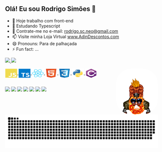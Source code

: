 ## Olá! Eu sou Rodrigo Simões 👋

- 🔭 Hoje trabalho com front-end
- 🌱 Estudando Typescript
- 💬 Contrate-me no e-mail: rodrigo.sc.neo@gmail.com
- 📫 Visite minha Loja Virtual <a href="www.adindescontos.com">www.AdìnDescontos.com</a>
- 😄 Pronouns: Para de palhaçada
- ⚡ Fun fact: ...
<div>
  <a href="https://github.com/vip-shield">
    <img height="180em" src="https://github-readme-stats.vercel.app/api?username=vip-shield&show_icons=true&theme=transparent">
    <img height="180em" src="https://github-readme-stats.vercel.app/api/top-langs/?username=vip-shield&layout=compact&langs_count=16&theme=transparent">
</div>

<div style="display: inline_block"><br>
  <img align="center" alt="Digo-Js" height="30" width="40" src="https://raw.githubusercontent.com/devicons/devicon/master/icons/javascript/javascript-plain.svg">
  <img align="center" alt="Digo-Ts" height="30" width="40" src="https://raw.githubusercontent.com/devicons/devicon/master/icons/typescript/typescript-plain.svg">
  <img align="center" alt="Digo-React" height="30" width="40" src="https://raw.githubusercontent.com/devicons/devicon/master/icons/react/react-original.svg">
  <img align="center" alt="Digo-HTML" height="30" width="40" src="https://raw.githubusercontent.com/devicons/devicon/master/icons/html5/html5-original.svg">
  <img align="center" alt="Digo-CSS" height="30" width="40" src="https://raw.githubusercontent.com/devicons/devicon/master/icons/css3/css3-original.svg">
  <img align="center" alt="Digo-Python" height="30" width="40" src="https://raw.githubusercontent.com/devicons/devicon/master/icons/python/python-original.svg">
  <img align="center" alt="Digo-Csharp" height="30" width="40" src="https://raw.githubusercontent.com/devicons/devicon/master/icons/csharp/csharp-original.svg">
  <img align="right" alt="Digo-pic" height="150" style="border-radius:50px;" src=".github/workflows/samurai-shodown-enja.gif">
</div>

  ##

<div> 
  <a href="https://www.youtube.com/channel/UC_-uuuZbY0AAt9CViNzvc-Q" target="_blank"><img src="https://img.shields.io/badge/YouTube-FF0000?style=for-the-badge&logo=youtube&logoColor=white" target="_blank"></a>
  <a href="https://instagram.com/rodrigo" target="_blank"><img src="https://img.shields.io/badge/-Instagram-%23E4405F?style=for-the-badge&logo=instagram&logoColor=white" target="_blank"></a>
 	<a href="https://www.twitch.tv/rodrigo" target="_blank"><img src="https://img.shields.io/badge/Twitch-9146FF?style=for-the-badge&logo=twitch&logoColor=white" target="_blank"></a>
 <a href="https://discord.gg/wagxzStdcR" target="_blank"><img src="https://img.shields.io/badge/Discord-7289DA?style=for-the-badge&logo=discord&logoColor=white" target="_blank"></a> 
  <a href = "mailto:rodrigo.sc.neo@gmail.com"><img src="https://img.shields.io/badge/-Gmail-%23333?style=for-the-badge&logo=gmail&logoColor=white" target="_blank"></a>
  <a href="https://www.linkedin.com/in/rodrigo" target="_blank"><img src="https://img.shields.io/badge/-LinkedIn-%230077B5?style=for-the-badge&logo=linkedin&logoColor=white" target="_blank"></a> 
  <a href="https://www.whatsapp.com" target="_blank"><img src="https://img.shields.io/badge/WhatsApp-25D366?style=for-the-badge&logo=whatsapp&logoColor=white" target="_blank"></a> 

</div>

<picture align="center">
  <source media="(prefers-color-scheme: dark)" srcset="https://raw.githubusercontent.com/vip-shield/vip-shield/output/github-contribution-grid-snake-dark.svg">
  <source media="(prefers-color-scheme: light)" srcset="https://raw.githubusercontent.com/vip-shield/vip-shield/output/github-contribution-grid-snake-dark.svg">
  <img align="center" alt="github contribution grid snake animation" src="https://raw.githubusercontent.com/vip-shield/vip-shield/output/github-contribution-grid-snake.svg">
</picture>
